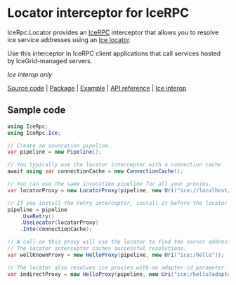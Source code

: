 # Locator interceptor for IceRPC

IceRpc.Locator provides an [IceRPC][icerpc-csharp] interceptor that allows you to resolve ice service addresses using an
[Ice locator][locator].

Use this interceptor in IceRPC client applications that call services hosted by IceGrid-managed servers.

_Ice interop only_

[Source code][source] | [Package][package] | [Example][example] | [API reference][api] | [Ice interop][interop]

## Sample code

```csharp
using IceRpc;
using IceRpc.Ice;

// Create an invocation pipeline.
var pipeline = new Pipeline();

// You typically use the locator interceptor with a connection cache.
await using var connectionCache = new ConnectionCache();

// You can use the same invocation pipeline for all your proxies.
var locatorProxy = new LocatorProxy(pipeline, new Uri("ice://localhost/DemoIceGrid/Locator"));

// If you install the retry interceptor, install it before the locator interceptor.
pipeline = pipeline
    .UseRetry()
    .UseLocator(locatorProxy)
    .Into(connectionCache);

// A call on this proxy will use the locator to find the server address(es) associated with `/hello`.
// The locator interceptor caches successful resolutions.
var wellKnownProxy = new HelloProxy(pipeline, new Uri("ice:/hello"));

// The locator also resolves ice proxies with an adapter-id parameter.
var indirectProxy = new HelloProxy(pipeline, new Uri("ice:/hello?adapter-id=HelloAdapter"));
```

[api]: https://docs.icerpc.dev/api/csharp/api/IceRpc.Locator.html
[icerpc-csharp]: https://github.com/icerpc/icerpc-csharp
[interop]: https://docs.icerpc.dev/icerpc-for-ice-users
[example]: https://github.com/icerpc/icerpc-csharp/tree/main/examples/Interop/IceGrid
[locator]: https://doc.zeroc.com/ice/3.7/client-server-features/locators
[package]: https://www.nuget.org/packages/IceRpc.Locator
[source]: https://github.com/icerpc/icerpc-csharp/tree/main/src/IceRpc.Locator
